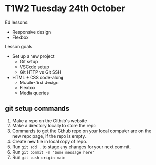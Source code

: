 # T1W2 Tuesday 24th October

Ed lessons:

- Responsive design
- Flexbox

Lesson goals

- Set up a new project
    - Git setup
    - VSCode setup
    - Git HTTP vs Git SSH
- HTML + CSS code-along
    - Mobile-first design
    - Flexbox
    - Media queries

## git setup commands

1. Make a repo on the Github's website
2. Make a directory locally to store the repo
3. Commands to get the Github repo on your local computer are on the new repo page, if the repo is empty.
4. Create new file in local copy of repo.
5. Run `git add .` to stage any changes for your next commit.
6. Run `git commit -m "Some message here"`
7. Run `git push origin main`

